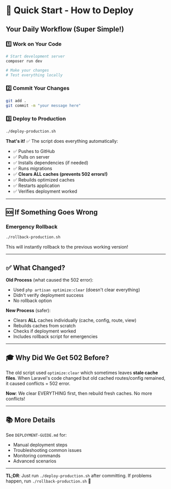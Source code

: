 # 🎯 Quick Start - How to Deploy

## Your Daily Workflow (Super Simple!)

### 1️⃣ Work on Your Code

```bash
# Start development server
composer run dev

# Make your changes
# Test everything locally
```

### 2️⃣ Commit Your Changes

```bash
git add .
git commit -m "your message here"
```

### 3️⃣ Deploy to Production

```bash
./deploy-production.sh
```

**That's it!** ✅ The script does everything automatically:

- ✅ Pushes to GitHub
- ✅ Pulls on server
- ✅ Installs dependencies (if needed)
- ✅ Runs migrations
- ✅ **Clears ALL caches (prevents 502 errors!)**
- ✅ Rebuilds optimized caches
- ✅ Restarts application
- ✅ Verifies deployment worked

---

## 🆘 If Something Goes Wrong

### Emergency Rollback

```bash
./rollback-production.sh
```

This will instantly rollback to the previous working version!

---

## ✅ What Changed?

**Old Process** (what caused the 502 error):

- Used `php artisan optimize:clear` (doesn't clear everything)
- Didn't verify deployment success
- No rollback option

**New Process** (safer):

- Clears **ALL** caches individually (cache, config, route, view)
- Rebuilds caches from scratch
- Checks if deployment worked
- Includes rollback script for emergencies

---

## 🎓 Why Did We Get 502 Before?

The old script used `optimize:clear` which sometimes leaves **stale cache files**. When Laravel's code changed but old cached routes/config remained, it caused conflicts = 502 error.

**Now**: We clear EVERYTHING first, then rebuild fresh caches. No more conflicts!

---

## 📚 More Details

See `DEPLOYMENT-GUIDE.md` for:

- Manual deployment steps
- Troubleshooting common issues
- Monitoring commands
- Advanced scenarios

---

**TL;DR**: Just run `./deploy-production.sh` after committing. If problems happen, run `./rollback-production.sh` 🚀
